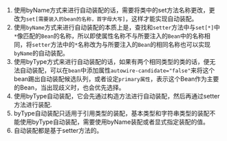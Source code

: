 1. 使用byName方式来进行自动装配的话，需要将类中的set方法名称更改，更改为`set[需要装入的bean的名称，首字母大写]`，这样才能实现自动装配。
2. 使用`byName`方式来进行自动装配的本质上是，查找和`setter`方法中与`set[*]`中`*`像匹配的`Bean`的名称，所以即使属性名称不与所要注入的`Bean`中的名称相同，将`setter`方法中的`*`名称改为与所要注入的`Bean`的相同名称也可以实现`byName`的自动装配。
3. 使用byType方式来进行自动装配的话，如果有两个相同类型的类的话，便无法自动装配，可以在`bean`中添加属性`autowire-candidate="false"`来将这个bean踢出自动装配候选队列，或者设定`primary属性`，表示这个Bean作为主要的Bean，当出现歧义时，也会优先选择。
4. 使用byType自动装配，它会先通过构造方法进行自动装配，然后再通过setter方法进行装配.
5. byType自动装配只适用于引用类型的装配，基本类型和字符串类型的装配不能使用byType自动装配，需要使用byName装配或者显式指定装配的值。
6. 自动装配都是基于setter方法的。